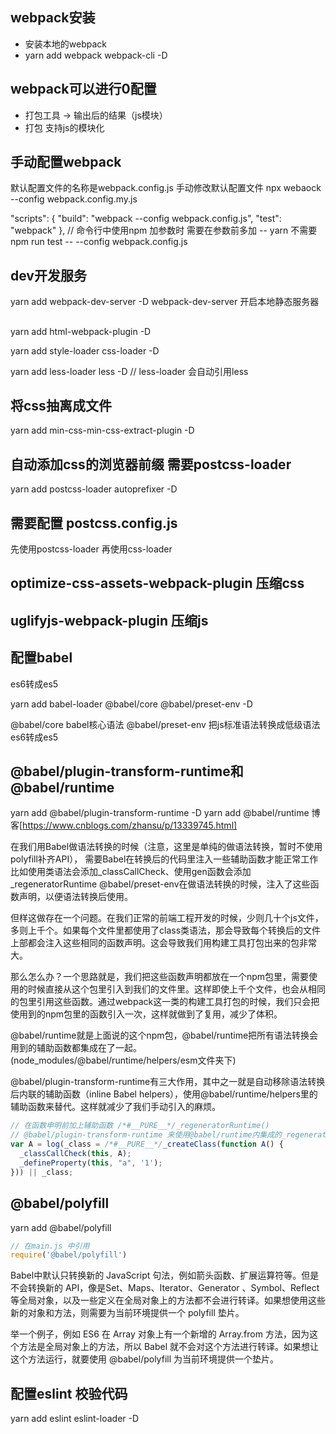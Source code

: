 ## webpack安装
- 安装本地的webpack
- yarn add webpack webpack-cli -D

## webpack可以进行0配置
- 打包工具 -> 输出后的结果（js模块）
- 打包 支持js的模块化

## 手动配置webpack
默认配置文件的名称是webpack.config.js
手动修改默认配置文件 npx webaock --config webpack.config.my.js 

"scripts": {
    "build": "webpack --config webpack.config.js",
    "test": "webpack"
},
// 命令行中使用npm 加参数时 需要在参数前多加 --  yarn 不需要
npm run test -- --config webpack.config.js 

## dev开发服务
yarn add webpack-dev-server -D
webpack-dev-server 开启本地静态服务器

## 
yarn add html-webpack-plugin -D

yarn add style-loader css-loader -D

yarn add less-loader less  -D  // less-loader 会自动引用less 

## 将css抽离成文件
yarn add min-css-min-css-extract-plugin  -D 

## 自动添加css的浏览器前缀 需要postcss-loader
yarn add postcss-loader autoprefixer  -D 
## 需要配置 postcss.config.js
先使用postcss-loader 再使用css-loader

## optimize-css-assets-webpack-plugin 压缩css
## uglifyjs-webpack-plugin  压缩js


## 配置babel
es6转成es5

yarn add babel-loader @babel/core  @babel/preset-env  -D

@babel/core babel核心语法 
@babel/preset-env 把js标准语法转换成低级语法 es6转成es5


## @babel/plugin-transform-runtime和@babel/runtime

yarn add @babel/plugin-transform-runtime  -D
yarn add @babel/runtime 
博客[https://www.cnblogs.com/zhansu/p/13339745.html]

在我们用Babel做语法转换的时候（注意，这里是单纯的做语法转换，暂时不使用polyfill补齐API），
需要Babel在转换后的代码里注入一些辅助函数才能正常工作
比如使用类语法会添加_classCallCheck、使用gen函数会添加_regeneratorRuntime 
@babel/preset-env在做语法转换的时候，注入了这些函数声明，以便语法转换后使用。


但样这做存在一个问题。在我们正常的前端工程开发的时候，少则几十个js文件，多则上千个。如果每个文件里都使用了class类语法，那会导致每个转换后的文件上部都会注入这些相同的函数声明。这会导致我们用构建工具打包出来的包非常大。

那么怎么办？一个思路就是，我们把这些函数声明都放在一个npm包里，需要使用的时候直接从这个包里引入到我们的文件里。这样即使上千个文件，也会从相同的包里引用这些函数。通过webpack这一类的构建工具打包的时候，我们只会把使用到的npm包里的函数引入一次，这样就做到了复用，减少了体积。

@babel/runtime就是上面说的这个npm包，@babel/runtime把所有语法转换会用到的辅助函数都集成在了一起。(node_modules/@babel/runtime/helpers/esm文件夹下)

@babel/plugin-transform-runtime有三大作用，其中之一就是自动移除语法转换后内联的辅助函数（inline Babel helpers），使用@babel/runtime/helpers里的辅助函数来替代。这样就减少了我们手动引入的麻烦。

```javascript
// 在函数申明前加上辅助函数 /*#__PURE__*/_regeneratorRuntime() 
// @babel/plugin-transform-runtime 来使用@babel/runtime内集成的_regeneratorRuntime方法
var A = log(_class = /*#__PURE__*/_createClass(function A() {
  _classCallCheck(this, A);
  _defineProperty(this, "a", '1');
})) || _class;
```

## @babel/polyfill
yarn add @babel/polyfill
```javascript
// 在main.js 中引用 
require('@babel/polyfill')
```

Babel中默认只转换新的 JavaScript 句法，例如箭头函数、扩展运算符等。但是不会转换新的 API，像是Set、Maps、Iterator、Generator 、Symbol、Reflect 等全局对象，以及一些定义在全局对象上的方法都不会进行转译。如果想使用这些新的对象和方法，则需要为当前环境提供一个 polyfill 垫片。

举一个例子，例如 ES6 在 Array 对象上有一个新增的 Array.from 方法，因为这个方法是全局对象上的方法，所以 Babel 就不会对这个方法进行转译。如果想让这个方法运行，就要使用 @babel/polyfill 为当前环境提供一个垫片。



## 配置eslint 校验代码
yarn add eslint eslint-loader -D